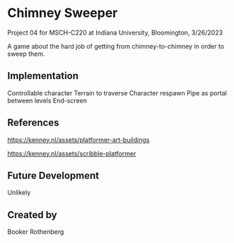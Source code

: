 # Chimney Sweeper

Project 04 for MSCH-C220 at Indiana University, Bloomington, 3/26/2023

A game about the hard job of getting from chimney-to-chimney in order to sweep them.

## Implementation
Controllable character
Terrain to traverse
Character respawn
Pipe as portal between levels
End-screen

## References

https://kenney.nl/assets/platformer-art-buildings

https://kenney.nl/assets/scribble-platformer

## Future Development

Unlikely

## Created by

Booker Rothenberg
